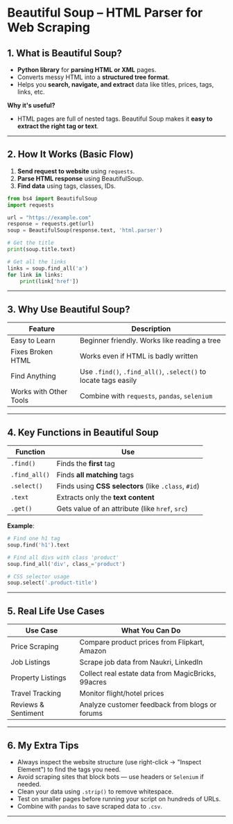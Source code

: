 
#  Beautiful Soup – HTML Parser for Web Scraping

##  1. What is Beautiful Soup?

- **Python library** for **parsing HTML or XML** pages.
- Converts messy HTML into a **structured tree format**.
- Helps you **search, navigate, and extract** data like titles, prices, tags, links, etc.

 **Why it's useful?**
- HTML pages are full of nested tags. Beautiful Soup makes it **easy to extract the right tag or text**.

---

##  2. How It Works (Basic Flow)

1. **Send request to website** using `requests`.
2. **Parse HTML response** using BeautifulSoup.
3. **Find data** using tags, classes, IDs.

```python
from bs4 import BeautifulSoup
import requests

url = "https://example.com"
response = requests.get(url)
soup = BeautifulSoup(response.text, 'html.parser')

# Get the title
print(soup.title.text)

# Get all the links
links = soup.find_all('a')
for link in links:
    print(link['href'])
```

---

##  3. Why Use Beautiful Soup?

| Feature | Description |
|--------|-------------|
|  Easy to Learn | Beginner friendly. Works like reading a tree |
|  Fixes Broken HTML | Works even if HTML is badly written |
|  Find Anything | Use `.find()`, `.find_all()`, `.select()` to locate tags easily |
|  Works with Other Tools | Combine with `requests`, `pandas`, `selenium` |

---

##  4. Key Functions in Beautiful Soup

| Function | Use |
|----------|-----|
| `.find()` | Finds the **first** tag |
| `.find_all()` | Finds **all matching** tags |
| `.select()` | Finds using **CSS selectors** (like `.class`, `#id`) |
| `.text` | Extracts only the **text content** |
| `.get()` | Gets value of an attribute (like `href`, `src`) |

 **Example**:

```python
# Find one h1 tag
soup.find('h1').text

# Find all divs with class 'product'
soup.find_all('div', class_='product')

# CSS selector usage
soup.select('.product-title')
```

---

##  5. Real Life Use Cases

| Use Case | What You Can Do |
|----------|-----------------|
|  Price Scraping | Compare product prices from Flipkart, Amazon |
|  Job Listings | Scrape job data from Naukri, LinkedIn |
|  Property Listings | Collect real estate data from MagicBricks, 99acres |
|  Travel Tracking | Monitor flight/hotel prices |
|  Reviews & Sentiment | Analyze customer feedback from blogs or forums |

---

##  6. My Extra Tips 

-  Always inspect the website structure (use right-click → "Inspect Element") to find the tags you need.
-  Avoid scraping sites that block bots — use headers or `Selenium` if needed.
-  Clean your data using `.strip()` to remove whitespace.
-  Test on smaller pages before running your script on hundreds of URLs.
-  Combine with `pandas` to save scraped data to `.csv`.

---


